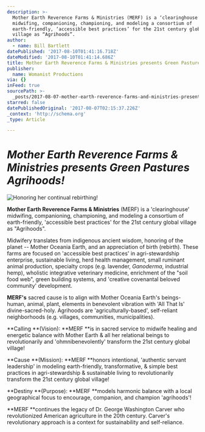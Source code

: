 ```yaml
---
description: >-
  Mother Earth Reverence Farms & Ministries (MERF) is a ‘clearinghouse’
  midwifing, companioning, championing, and modeling a consortium of
  earth-friendly, ‘accessible best practices’ for the 21st century global
  village as “Agrihoods”.
author:
  - name: Bill Bartlett
datePublished: '2017-08-10T01:41:16.718Z'
dateModified: '2017-08-10T01:41:14.686Z'
title: Mother Earth Reverence Farms & Ministries presents Green Pastures Agrihoods!
publisher:
  name: Womanist Productions
via: {}
inFeed: true
sourcePath: >-
  _posts/2017-08-07-mother-earth-reverence-farms-and-ministries-presents-green-pas.md
starred: false
datePublishedOriginal: '2017-08-07T02:15:37.226Z'
_context: 'http://schema.org'
_type: Article

---
```

# _**Mother Earth Reverence Farms & Ministries presents Green Pastures Agrihoods!**_
![Honoring her continual rebirthing!](https://s3-us-west-2.amazonaws.com/the-grid-img/p/20d59fb2e0100e359d7bb09337bcfb0e983bb77a.jpg)

**Mother Earth Reverence Farms & Ministries** (MERF) is a 'clearinghouse' midwifing, companioning, championing, and modeling a consortium of earth-friendly, 'accessible best practices' for the 21st century global village as "Agrihoods".

Midwifery translates from indigenous ancient wisdom, honoring of the planet -- Mother Oceania Earth, and an appreciation of birth (rebirth). These farms are focused on 'accessible best practices' in agri-stewardship enterprise, sustainable living, herd health management, small ruminant animal production, specialty crops (e.g. lavender, _Ganoderma_, industrial hemp), wholistic integrative veterinary medicine, enrichment of the "soil food web", green building systems, and 'creative covenantal beloved community' development.

**MERF's** sacred cause is to align with Mother Oceania Earth's beings-human, animal, plant, elements in benevolent vibration with 'All That Is' divine-sacred-holy. Agrihoods are 'agriculturally-based', self-reliant neighborhoods (e.g. villages, communities, municipalities).

**Calling **(Vision): **MERF **is in sacred service to midwife healing and energetic balance with Mother Earth & all her relational beings to revolutionarily and 'ohmnibenevolently' transform the 21st century global village!

**Cause **(Mission): **MERF **honors intentional, 'authentic servant leadership' in modeling earth-friendly, transformative, & simple best practices in agri-stewardship & sustainable living to revolutionarily transform the 21st century global village!

**Destiny **(Purpose): **MERF **models harmonic balance with a local geographical focus to encourage, companion, and champion 'agrihoods'!

**MERF **continues the legacy of Dr. George Washington Carver who revolutionized American agriculture in the 20th century. Carver's revolutionary approach is a context for sustainability and self-reliance.